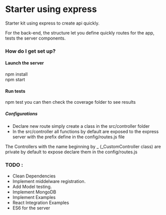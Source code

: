 # Starter using express #


Starter kit using express to create api quickly.

For the back-end, the structure let you define quickly routes for the app, tests the server components.

### How do I get set up? ###

#### Launch the server    
npm install  
npm start

#### Run tests   
npm test
you can then check the coverage folder to see results

##### Configurations
- Declare new route simply create a class in the src/controller folder
- In the src/controller all functions by default are exposed to the express server with the prefix define in the config/routes.js file

The Controllers with the name beginning by _ (_CustomController class) are private by default to expose declare them in the config/routes.js


### TODO :
- Clean Dependencies
- Implement middelware registration.
- Add Model testing.
- Implement MongoDB
- Implement Examples
- React Integration Examples
- ES6 for the server
